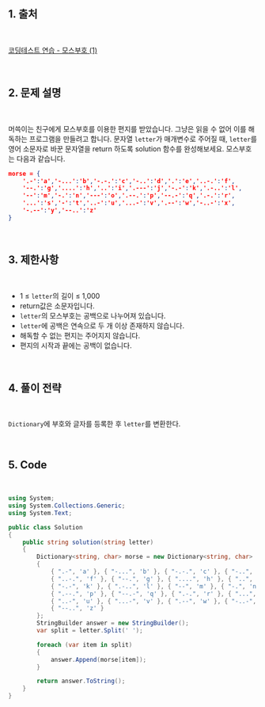## 1. 출처

<br>

[코딩테스트 연습 - 모스부호 (1)](https://school.programmers.co.kr/learn/courses/30/lessons/120838)

<br>

## 2. 문제 설명

<br>

머쓱이는 친구에게 모스부호를 이용한 편지를 받았습니다. 그냥은 읽을 수 없어 이를 해독하는 프로그램을 만들려고 합니다. 문자열 `letter`가 매개변수로 주어질 때, `letter`를 영어 소문자로 바꾼 문자열을 return 하도록 solution 함수를 완성해보세요.
모스부호는 다음과 같습니다.

```json
morse = { 
    '.-':'a','-...':'b','-.-.':'c','-..':'d','.':'e','..-.':'f',
    '--.':'g','....':'h','..':'i','.---':'j','-.-':'k','.-..':'l',
    '--':'m','-.':'n','---':'o','.--.':'p','--.-':'q','.-.':'r',
    '...':'s','-':'t','..-':'u','...-':'v','.--':'w','-..-':'x',
    '-.--':'y','--..':'z'
}
```

<br>

## 3. 제한사항

<br>

- 1 ≤ `letter`의 길이 ≤ 1,000
- return값은 소문자입니다.
- `letter`의 모스부호는 공백으로 나누어져 있습니다.
- `letter`에 공백은 연속으로 두 개 이상 존재하지 않습니다.
- 해독할 수 없는 편지는 주어지지 않습니다.
- 편지의 시작과 끝에는 공백이 없습니다.

<br>

## 4. 풀이 전략

<br>
 
`Dictionary`에 부호와 글자를 등록한 후 `letter`를 변환한다.

<br>

## 5. Code

<br>

```cs
using System;
using System.Collections.Generic;
using System.Text;

public class Solution
{
    public string solution(string letter)
    {
        Dictionary<string, char> morse = new Dictionary<string, char>
        {
            { ".-", 'a' }, { "-...", 'b' }, { "-.-.", 'c' }, { "-..", 'd' }, { ".", 'e' },
            { "..-.", 'f' }, { "--.", 'g' }, { "....", 'h' }, { "..", 'i' }, { ".---", 'j' },
            { "-.-", 'k' }, { ".-..", 'l' }, { "--", 'm' }, { "-.", 'n' }, { "---", 'o' },
            { ".--.", 'p' }, { "--.-", 'q' }, { ".-.", 'r' }, { "...", 's' }, { "-", 't' },
            { "..-", 'u' }, { "...-", 'v' }, { ".--", 'w' }, { "-..-", 'x' }, { "-.--", 'y' },
            { "--..", 'z' }
        };
        StringBuilder answer = new StringBuilder();
        var split = letter.Split(' ');

        foreach (var item in split)
        {
            answer.Append(morse[item]);
        }

        return answer.ToString();
    }
}
```